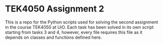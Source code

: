 # TEK4050 Assignment 2

This is a repo for the Python scripts used for solving the second assignment in the course TEK4050 at UiO.
Each task has been solved in its own script starting from tasks 3 and 4, however, every file requires this file as it depends on classes and functions defined here. 


